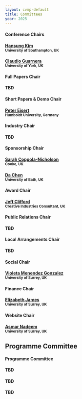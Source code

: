 ```yaml
---
layout: cvmp-default
title: Committees
year: 2025
---
```


<div class="col-12 col-sm-12 col-lg-12">

<div class="col-8 col-sm-6 col-lg-4">
    <div class="panel panel-default">
        <div class="panel-heading">
            <h4 class="panel-title">Conference Chairs</h4>
        </div>
        <div class="panel-body">
            <h4><a href="https://www.southampton.ac.uk/people/5xyyz6/professor-hansung-kim" target="_blank">Hansung Kim</a><br><small>University of Southampton, UK</small></h4>
            <h4><a href="https://sites.google.com/view/giuseppe-claudio-guarnera" target="_blank">Claudio Guarnera</a><br><small>University of York, UK</small></h4>
        </div>
    </div>
</div>

<div class="clearfix visible-lg visible-md visible-sm"></div>

<div class="col-8 col-sm-6 col-lg-4">
    <div class="panel panel-default">
        <div class="panel-heading">
            <h4 class="panel-title">Full Papers Chair</h4>
        </div>
        <div class="panel-body">
            <h4>TBD<br><small></small></h4>
        </div>
    </div>
</div>

<div class="col-8 col-sm-6 col-lg-4">
    <div class="panel panel-default">
        <div class="panel-heading">
            <h4 class="panel-title">Short Papers &amp; Demo Chair</h4>
        </div>
        <div class="panel-body">
            <h4><a href="https://iphome.hhi.de/eisert/" target="_blank">Peter Eisert</a><br><small>Humboldt University, Germany</small></h4>
        </div>
    </div>
</div>

<div class="col-8 col-sm-6 col-lg-4">
    <div class="panel panel-default">
        <div class="panel-heading">
            <h4 class="panel-title">Industry Chair</h4>
        </div>
        <div class="panel-body">
            <h4>TBD<br><small></small></h4>
        </div>
    </div>
</div>

<div class="clearfix visible-lg visible-md visible-sm"></div>

<div class="col-8 col-sm-6 col-lg-4">
    <div class="panel panel-default">
        <div class="panel-heading">
            <h4 class="panel-title">Sponsorship Chair</h4>
        </div>
        <div class="panel-body">
            <h4><a href="#" target="_blank">Sarah Coppola-Nicholson</a><br><small>Cooke, UK</small></h4>
            <h4><a href="https://dachen.net/" target="_blank">Da Chen</a><br><small>University of Bath, UK</small></h4>
        </div>
    </div>
</div>

<div class="col-8 col-sm-6 col-lg-4">
    <div class="panel panel-default">
        <div class="panel-heading">
            <h4 class="panel-title">Award Chair</h4>
        </div>
        <div class="panel-body">
            <h4><a href="http://evastute.com/" target="_blank">Jeff Clifford</a><br><small>Creative Industries Consultant, UK</small></h4>
        </div>
    </div>
</div>

<div class="col-8 col-sm-6 col-lg-4">
    <div class="panel panel-default">
        <div class="panel-heading">
            <h4 class="panel-title">Public Relations Chair</h4>
        </div>
        <div class="panel-body">
            <h4>TBD<br><small></small></h4>
        </div>
    </div>
</div>

<div class="col-8 col-sm-6 col-lg-4">
    <div class="panel panel-default">
        <div class="panel-heading">
            <h4 class="panel-title">Local Arrangements Chair</h4>
        </div>
        <div class="panel-body">
            <h4>TBD<br><small></small></h4>
        </div>
    </div>
</div>

<div class="col-8 col-sm-6 col-lg-4">
    <div class="panel panel-default">
        <div class="panel-heading">
            <h4 class="panel-title">Social Chair</h4>
        </div>
        <div class="panel-body">
            <h4><a href="https://www.surrey.ac.uk/people/violeta-menendez-gonzalez" target="_blank">Violeta Menendez Gonzalez</a><br><small>University of Surrey, UK</small></h4>
        </div>
    </div>
</div>

<div class="col-8 col-sm-6 col-lg-4">
    <div class="panel panel-default">
        <div class="panel-heading">
            <h4 class="panel-title">Finance Chair</h4>
        </div>
        <div class="panel-body">
            <h4><a href="https://www.surrey.ac.uk/people/elizabeth-eli-james" target="_blank">Elizabeth James</a><br><small>University of Surrey, UK</small></h4>
        </div>
    </div>
</div>

<div class="col-8 col-sm-6 col-lg-4">
    <div class="panel panel-default">
        <div class="panel-heading">
            <h4 class="panel-title">Website Chair</h4>
        </div>
        <div class="panel-body">
            <h4><a href="https://www.surrey.ac.uk/people/asmar-nadeem" target="_blank">Asmar Nadeem</a><br><small>University of Surrey, UK</small></h4>
        </div>
    </div>
</div>

</div>

<h2>Programme Committee</h2>
<div class="col-12 col-sm-12 col-lg-12">
    <div class="panel panel-default">
        <div class="panel-heading">
            <h4 class="panel-title">Programme Committee</h4>
        </div>
        <div class="panel-body">
            <div class="col-4 col-sm-4 col-lg-4">
<h4>TBD<br><small></small></h4>
            </div>
            <div class="col-4 col-sm-4 col-lg-4">
<h4>TBD<br><small></small></h4>
            </div>
            <div class="col-4 col-sm-4 col-lg-4">
<h4>TBD<br><small></small></h4>
            </div>
        </div>
    </div>
</div>